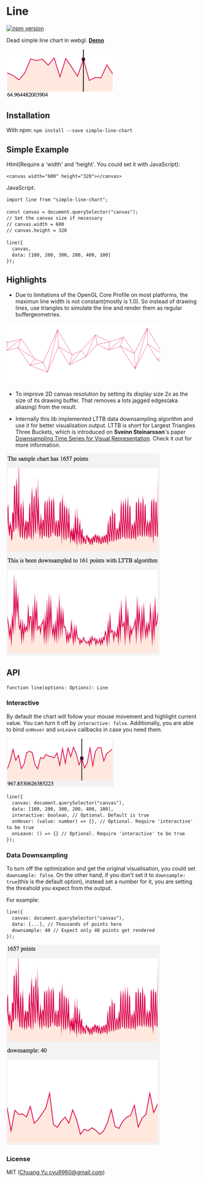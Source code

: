 # Line

[![npm version](https://badge.fury.io/js/simple-line-chart.svg)](https://badge.fury.io/js/simple-line-chart)

Dead simple line chart in webgl. **[Demo](https://codesandbox.io/s/0pq5v6j1qp?fontsize=14)**

<img src="./imgs/screenshot.png" width="280" />

## Installation

With npm: `npm install --save simple-line-chart`

## Simple Example

Html(Require a 'width' and 'height'. You could set it with JavaScript):

```
<canvas width="600" height="320"></canvas>
```

JavaScript:

```
import line from "simple-line-chart";

const canvas = document.querySelector("canvas");
// Set the canvas size if necessary
// canvas.width = 600
// canvas.height = 320

line({
  canvas,
  data: [100, 200, 300, 200, 400, 100]
});
```

## Highlights

- Due to limitations of the OpenGL Core Profile on most platforms, the maximun line width is not constant(mostly is 1.0). So instead of drawing lines, use triangles to simulate the line and render them as regular buffergeometries.

<img src="./imgs/line-wireframe.png" width="400" />

- To improve 2D canvas resolution by setting its display size 2x as the size of its drawing buffer. That removes a lots jagged edges(aka aliasing) from the result.

- Internally this lib implemented LTTB data downsampling algorithm and use it for better visualisation output. LTTB is short for Largest Triangles Three Buckets, which is introduced on **Sveinn Steinarsson**'s paper [Downsampling Time Series for Visual Representation](https://skemman.is/bitstream/1946/15343/3/SS_MSthesis.pdf). Check it out for more information.

<img src="./imgs/downsample.png" width="400" />

## API

```
function line(options: Options): Line
```

### Interactive

By default the chart will follow your mouse movement and highlight current value. You can turn it off by `interactive: false`. Additionally, you are able to bind `onHover` and `onLeave` callbacks in case you need them.

<img src="./imgs/interactive.png" width="280" />

```
line({
  canvas: document.querySelector("canvas"),
  data: [100, 200, 300, 200, 400, 100],
  interactive: boolean, // Optional. Default is true
  onHover: (value: number) => {}, // Optional. Require 'interactive' to be true
  onLeave: () => {} // Optional. Require 'interactive' to be true
});
```

### Data Downsampling

To turn off the optimization and get the original visualisation, you could set `downsample: false`.
On the other hand, if you don't set it to `downsample: true`(this is the default option), instead set a number for it, you are setting the threahold you expect from the output.

For example:

```
line({
  canvas: document.querySelector("canvas"),
  data: [...], // Thousands of points here
  downsample: 40 // Expect only 40 points get rendered
});
```

<img src="./imgs/downsample-40.png" width="400" />

### License

MIT ([Chuang Yu <cyu9960@gmail.com>](https://github.com/cyyyu))
